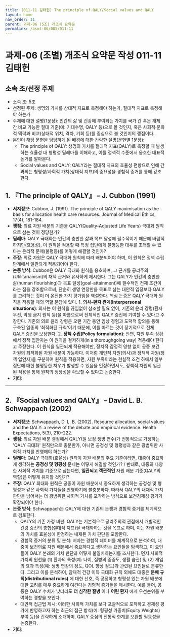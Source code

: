 ```yaml
---
title: (011-11 김태헌) The principle of QALY/Social values and QALY
layout: home
nav_order: 11
parent: 과제-06 (5조) 개조식 요약문
permalink: /asmt-06/005/011-11
---
```


# 과제-06 (조별) 개조식 요약문 작성 011-11 김태헌

## 소속 조/선정 주제

- 소속 조: 5조
- 선정된 주제: 생명의 가치를 상대적 지표로 측정해야 하는가, 절대적 지표로 측정해야 하는가
- 주제에 대한 설명(1문장): 인간의 삶 및 건강에 부여되는 가치를 국가 간 혹은 개체 간 비교 가능한 절대 기준(예: 기대수명, QALY 등)으로 볼 것인지, 혹은 사회적·문화적 맥락과 비교(상대적 위치, 격차, 기회 등)를 중심으로 볼 것인지의 쟁점이다.
- 본인이 해당 문헌을 담당하게 된 배경에 대한 간략한 설명(문헌별 1문장):  
  - The principle of QALY: 생명의 가치를 절대적 지표(QALY)로 측정할 때 발생하는 효율성 대 형평성 딜레마를 이해하고, 이를 정책적 수준에서 옹호한 대표적 논거를 알아본다.
  - Social values and QALY: QALY라는 절대적 지표의 효율성 편향으로 인해 간과되는 형평성/사회적 가치(상대적 지표)의 중요성을 경험적 증거를 통해 강조한다.

## 1. 『The principle of QALY』 – J. Cubbon (1991)

- **서지정보**: Cubbon, J. (1991). The principle of QALY maximisation as the basis for allocation health care resources. Journal of Medical Ethics, 17(4), 181-184.
- **쟁점**: 의료 자원 배분의 기준을 QALY(Quality-Adjusted Life Years) 극대화 원칙으로 삼는 것이 정당한가?
- **딜레마**: QALY 극대화는 인간의 충만한 삶과 목표 달성에 필수적이기 때문에 바람직하지만(효용성), 이 원칙을 적용할 때 특정 집단에게 불평등한 대우를 초래할 수 있다는 윤리적 문제(불평등)를 어떻게 해결할 것인가?  
- **주장**: 의료 자원은 QALY 극대화 원칙에 따라 배분되어야 하며, 이 원칙은 정책 수립 단계에서 일관되게 적용되어야 한다.  
- **논증 방식**: Cubbon은 QALY 극대화 원칙을 옹호하며, 그 근거를 공리주의(Utilitarianism)의 채택 근거와 유사하게 제시한다. 그는 QALY가 인간의 충만한 삶(human flourishing)과 목표 달성(goal-attainment)에 필수적인 전제 조건이라는 점을 강조함으로써, 단순히 생명 연장만을 목표로 삼는 대안적 입장보다 QALY를 고려하는 것이 더 온전한 가치 평가임을 역설한다. 핵심 논증은 QALY 극대화 원칙을 적용할 때의 역할 분담에 있다. 1. **의사-환자 관계(Interpersonal situations)**: 의사는 이 원칙을 끊임없이 참조할 필요 없이, 기존의 윤리 강령(환자 우선, 악행 금지 원칙 등)을 따름으로써 전체적인 QALY 증진에 기여할 수 있다고 주장한다. 기존의 의료 윤리 강령은 오랜 기간 동안 임상 경험과 도덕적 합의를 통해 구축된 일종의 '최적화된 규칙'이기 때문에, 이를 따르는 것이 장기적으로 전체 QALY 증진을 보장한다. 2. **정책 수립(Policy formulation)**: 반면, 자원 부족 상황에서 정책 입안자는 이 원칙을 철저하게(in a thoroughgoing way) 적용해야 한다고 주장한다. 이 원칙을 일관되게 적용해야만, 정치적·감정적 영향 없이 공중 보건 차원의 최적화된 자원 배분이 가능하다. 이처럼 개인적 차원(의사)과 정책적 차원(정책 입안자)을 구분하여 원칙을 적용하면, 자원 부족이라는 현실적 조건 하에서 일부 집단에 대한 불평등한 처우가 발생할 수 있음을 인정하면서도, 정책적 차원의 일관된 적용을 통해 원칙의 정당성을 확보할 수 있다고 논증한다.
- **기타**: 

---

## 2. 『Social values and QALY』 – David L. B. Schwappach (2002)

- **서지정보**: Schwappach, D. L. B. (2002). Resource allocation, social values and the QALY: a review of the debate and empirical evidence. Health Expectations, 5(3), 210–222.
- **쟁점**: 의료 자원 배분 결정에서 QALY(질 보정 생명 연수)가 전통적으로 가정하는 'QALY 극대화' 원칙만으로 충분한가, 아니면 공정성 및 형평성과 같은 광범위한 사회적 가치를 반영해야 하는가?  
- **딜레마**: QALY 극대화(효율성) 원칙이 자원 배분의 주요 기준이라면, 대중이 중요하게 생각하는 **공정성 및 형평성** 문제는 어떻게 해결할 것인가? / 반대로, 대중의 다양한 사회적 가치를 기준으로 삼는다면, **일관되고 객관적인** 자원 배분 기준(QALY의 역할)은 어떻게 유지할 것인가?  
- **주장**: QALY 최대화 원칙은 공중이 자원 배분에서 중요하게 생각하는 공정성 및 형평성과 같은 사회적 가치들을 반영하기에 불충분하다. 따라서 QALY의 내재적 가치 판단을 넘어서는 더 광범위한 사회적 가치를 포착하는 방식으로 보건경제성 평가가 확장되어야 한다.
- **논증 방식**: Schwappach는 QALY에 대한 기존의 논쟁과 경험적 증거를 체계적으로 검토한다. 
  - QALY의 기존 가정 비판: QALY는 기본적으로 공리주의적 관점에서 개별적인 건강 증진의 총합(절대적 지표)을 극대화하는 것을 목표로 하며, 이는 자원 배분의 가치를 효율성에 한정하는 내재된 가치 판단을 포함한다.
  - 경험적 증거의 분류 및 분석: 저자는 경험적 데이터를 체계적으로 분석하여, 대중이 보건의료 자원 배분에서 중요하다고 생각하는 요인들을 탐색하고, 이 요인들이 QALY 본래의 가치 판단과 어떻게 불일치하는지를 조사한다. 먼저 사회적 가치의 원천을 (1) 환자의 특성(예: 나이, 질병의 중증도, 생활 습관) 및 (2) 개입의 효과 특성(예: 생명 연장의 정도, QOL 향상 정도)과 관련된 요인들로 분류한다. 그리고 이를 분석하여, 잠재적 건강 이득 극대화 규칙 외에도 대중은 **분배 규칙(distributional rules)** 에 대한 선호, 즉 공정하고 형평성 있는 자원 배분에 대한 고려를 매우 중요하게 여긴다는 경험적 증거들을 제시한다. 예를 들어, 공중은 QALY 수치가 낮더라도 **더 심각한 질병** 이나 **어린 환자** 에게 우선순위를 부여하는 경향을 보인다.
  - 대안적 접근법 제시: 이러한 사회적 가치를 보다 포괄적으로 포착하고 경제성 평가에 반영하고자 하는 최근의 접근 방식(예: 형평성 가중치(Equity Weights) 부여 등)을 간략하게 소개하며, QALY 중심의 전통적 한계를 보완할 필요성을 논증한다.
- **기타**: 

